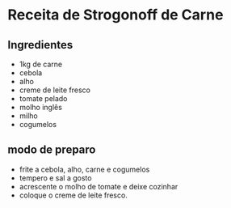 ﻿# Receita de Strogonoff de Carne

## Ingredientes

- 1kg de carne
- cebola
- alho
- creme de leite fresco
- tomate pelado
- molho inglês
- milho
- cogumelos


## modo de preparo
- frite a cebola, alho, carne e cogumelos
- tempero e sal a gosto
- acrescente o molho de tomate e deixe cozinhar
- coloque o creme de leite fresco.
